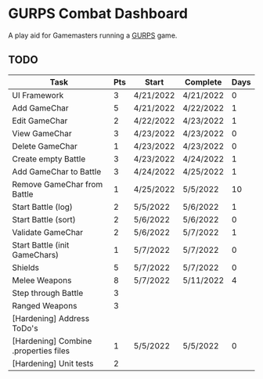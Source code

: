 # GURPS Combat Dashboard

A play aid for Gamemasters running a [GURPS](http://www.sjgames.com/gurps/) game.

## TODO

| Task                                  | Pts | Start     | Complete  | Days |
|---------------------------------------|-----|-----------|-----------|------|
| UI Framework                          | 3   | 4/21/2022 | 4/21/2022 | 0    |
| Add GameChar                          | 5   | 4/21/2022 | 4/22/2022 | 1    |
| Edit GameChar                         | 2   | 4/22/2022 | 4/23/2022 | 1    |
| View GameChar                         | 3   | 4/23/2022 | 4/23/2022 | 0    |
| Delete GameChar                       | 1   | 4/23/2022 | 4/23/2022 | 0    |
| Create empty Battle                   | 3   | 4/23/2022 | 4/24/2022 | 1    |
| Add GameChar to Battle                | 3   | 4/24/2022 | 4/25/2022 | 1    |
| Remove GameChar from Battle           | 1   | 4/25/2022 | 5/5/2022  | 10   |
| Start Battle (log)                    | 2   | 5/5/2022  | 5/6/2022  | 1    |
| Start Battle (sort)                   | 2   | 5/6/2022  | 5/6/2022  | 0    |
| Validate GameChar                     | 2   | 5/6/2022  | 5/7/2022  | 1    |
| Start Battle (init GameChars)         | 1   | 5/7/2022  | 5/7/2022  | 0    |
| Shields                               | 5   | 5/7/2022  | 5/7/2022  | 0    |
| Melee Weapons                         | 8   | 5/7/2022  | 5/11/2022 | 4    |
| Step through Battle                   | 3   |           |           |      |
| Ranged Weapons                        | 3   |           |           |      |
| [Hardening] Address ToDo's            |     |           |           |      |
| [Hardening] Combine .properties files | 1   | 5/5/2022  | 5/5/2022  | 0    |
| [Hardening] Unit tests                | 2   |           |           |      |

